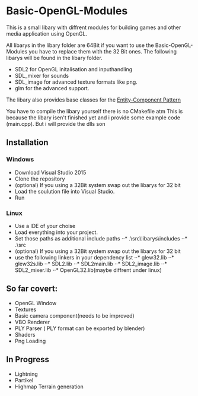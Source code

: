 # Basic-OpenGL-Modules

This is a small libary with diffrent modules for building games and other media application using OpenGL.

All libarys in the libary folder are 64Bit if you want to use the Basic-OpenGL-Modules you have to replace them with the 32 Bit ones.
The following libarys will be found in the libary folder.

* SDL2 for OpenGL initalisation and inputhandling
* SDL_mixer for sounds
* SDL_image for advanced texture formats like png.
* glm for the advanced support.

The libary also provides base classes for the 
[Entity-Component Pattern](http://gameprogrammingpatterns.com/component.html)

You have to compile the libary yourself there is no CMakefile atm
This is because the libary isen't finished yet and i provide some example code (main.cpp).
But i will provide the dlls son

## Installation

### Windows 
* Download Visual Studio 2015
* Clone the repository
* (optional) If you using a 32Bit system swap out the libarys for 32 bit
* Load the soulution file into Visual Studio.
* Run

### Linux 
* Use a IDE of your choise 
* Load everything into your project.
* Set those paths as additional include paths
⋅⋅* .\src\libarys\includes
⋅⋅* .\src
* (optional) If you using a 32Bit system swap out the libarys for 32 bit
* use the following linkers in your dependency list
⋅⋅* glew32.lib
⋅⋅* glew32s.lib
⋅⋅* SDL2.lib
⋅⋅* SDL2main.lib
⋅⋅* SDL2_image.lib
⋅⋅* SDL2_mixer.lib
⋅⋅* OpenGL32.lib(maybe diffrent under linux)


## So far covert:
* OpenGL Window
* Textures
* Basic camera component(needs to be improved)
* VBO Renderer
* PLY Parser ( PLY format can be exported by blender)
* Shaders
* Png Loading

## In Progress

* Lightning
* Partikel
* Highmap Terrain generation

